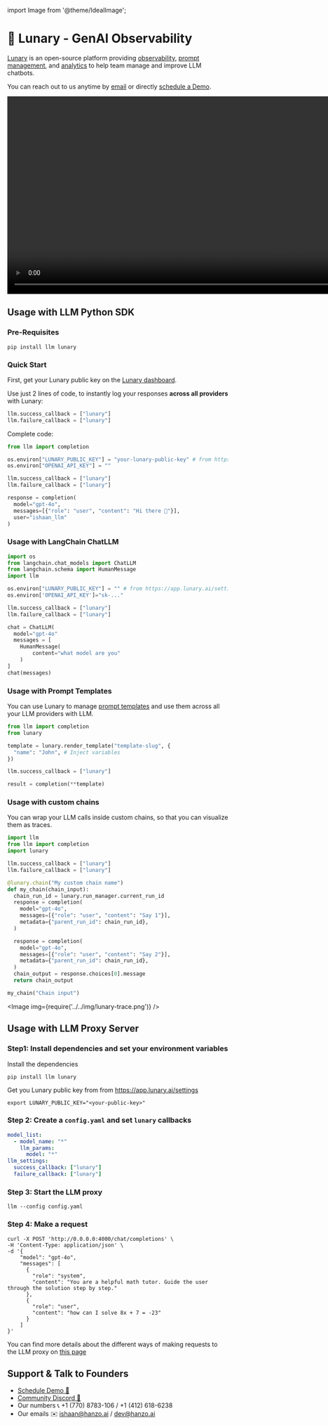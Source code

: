 import Image from '@theme/IdealImage';

# 🌙 Lunary - GenAI Observability 

[Lunary](https://lunary.ai/) is an open-source platform providing [observability](https://lunary.ai/docs/features/observe), [prompt management](https://lunary.ai/docs/features/prompts), and [analytics](https://lunary.ai/docs/features/observe#analytics) to help team manage and improve LLM chatbots.

You can reach out to us anytime by [email](mailto:hello@lunary.ai) or directly [schedule a Demo](https://lunary.ai/schedule).

<video controls width='900' >
  <source src='https://lunary.ai/videos/demo-annotated.mp4'/>
</video>


## Usage with LLM Python SDK
### Pre-Requisites

```shell
pip install llm lunary
```

### Quick Start

First, get your Lunary public key on the [Lunary dashboard](https://app.lunary.ai/).

Use just 2 lines of code, to instantly log your responses **across all providers** with Lunary:

```python
llm.success_callback = ["lunary"]
llm.failure_callback = ["lunary"]
```

Complete code:
```python
from llm import completion

os.environ["LUNARY_PUBLIC_KEY"] = "your-lunary-public-key" # from https://app.lunary.ai/)
os.environ["OPENAI_API_KEY"] = ""

llm.success_callback = ["lunary"]
llm.failure_callback = ["lunary"]

response = completion(
  model="gpt-4o",
  messages=[{"role": "user", "content": "Hi there 👋"}],
  user="ishaan_llm"
)
```

### Usage with LangChain ChatLLM 
```python
import os
from langchain.chat_models import ChatLLM
from langchain.schema import HumanMessage
import llm

os.environ["LUNARY_PUBLIC_KEY"] = "" # from https://app.lunary.ai/settings
os.environ['OPENAI_API_KEY']="sk-..."

llm.success_callback = ["lunary"] 
llm.failure_callback = ["lunary"] 

chat = ChatLLM(
  model="gpt-4o"
  messages = [
    HumanMessage(
        content="what model are you"
    )
]
chat(messages)
```


### Usage with Prompt Templates

You can use Lunary to manage [prompt templates](https://lunary.ai/docs/features/prompts) and use them across all your LLM providers with LLM.

```python
from llm import completion
from lunary

template = lunary.render_template("template-slug", {
  "name": "John", # Inject variables
})

llm.success_callback = ["lunary"]

result = completion(**template)
```

### Usage with custom chains
You can wrap your LLM calls inside custom chains, so that you can visualize them as traces.

```python
import llm
from llm import completion
import lunary

llm.success_callback = ["lunary"]
llm.failure_callback = ["lunary"]

@lunary.chain("My custom chain name")
def my_chain(chain_input):
  chain_run_id = lunary.run_manager.current_run_id
  response = completion(
    model="gpt-4o", 
    messages=[{"role": "user", "content": "Say 1"}],
    metadata={"parent_run_id": chain_run_id},
  )

  response = completion(
    model="gpt-4o", 
    messages=[{"role": "user", "content": "Say 2"}],
    metadata={"parent_run_id": chain_run_id},
  )
  chain_output = response.choices[0].message
  return chain_output

my_chain("Chain input")
```

<Image img={require('../../img/lunary-trace.png')} />

## Usage with LLM Proxy Server
### Step1: Install dependencies and set your environment variables 
Install the dependencies
```shell
pip install llm lunary
```

Get you Lunary public key from from https://app.lunary.ai/settings 
```shell
export LUNARY_PUBLIC_KEY="<your-public-key>"
```

### Step 2: Create a `config.yaml` and set `lunary` callbacks

```yaml
model_list:
  - model_name: "*"
    llm_params:
      model: "*"
llm_settings:
  success_callback: ["lunary"]
  failure_callback: ["lunary"]
```

### Step 3: Start the LLM proxy
```shell
llm --config config.yaml
```

### Step 4: Make a request

```shell
curl -X POST 'http://0.0.0.0:4000/chat/completions' \
-H 'Content-Type: application/json' \
-d '{
    "model": "gpt-4o",
    "messages": [
      {
        "role": "system",
        "content": "You are a helpful math tutor. Guide the user through the solution step by step."
      },
      {
        "role": "user",
        "content": "how can I solve 8x + 7 = -23"
      }
    ]
}'
```

You can find more details about the different ways of making requests to the LLM proxy on [this page](https://docs.llm.ai/docs/proxy/user_keys)


## Support & Talk to Founders

- [Schedule Demo 👋](https://calendly.com/d/4mp-gd3-k5k/hanzoai-1-1-onboarding-llm-hosted-version)
- [Community Discord 💭](https://discord.gg/wuPM9dRgDw)
- Our numbers 📞 +1 (770) 8783-106 / ‭+1 (412) 618-6238‬
- Our emails ✉️ ishaan@hanzo.ai / dev@hanzo.ai
